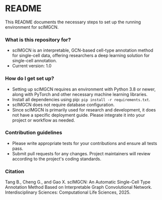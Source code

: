 # README #

This README documents the necessary steps to set up the running environment for scIMGCN.

### What is this repository for? ###

* scIMGCN is an interpretable, GCN-based cell-type annotation method for single-cell data, offering researchers a deep learning solution for single-cell annotation.
* Current version: 1.0

### How do I get set up? ###

* Setting up scIMGCN requires an environment with Python 3.8 or newer, along with PyTorch and other necessary machine learning libraries.
* Install all dependencies using pip: `pip install -r requirements.txt`.
* scIMGCN does not require database configuration.
* Since scIMGCN is primarily used for research and development, it does not have a specific deployment guide. Please integrate it into your project or workflow as needed.

### Contribution guidelines ###

* Please write appropriate tests for your contributions and ensure all tests pass.
* Submit pull requests for any changes. Project maintainers will review according to the project's coding standards.

### Citation ###
Tang B., Cheng G., and Gao X. scIMGCN: An Automatic Single-Cell Type Annotation Method Based on Interpretable Graph Convolutional Network. Interdisciplinary Sciences: Computational Life Sciences, 2025.
